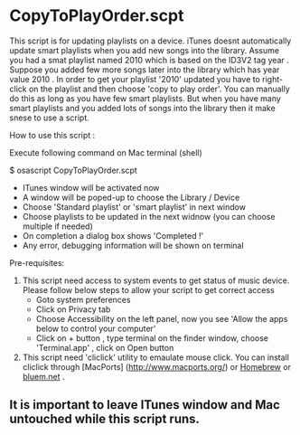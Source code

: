 # CopyToPlayOrder.scpt

This script is for updating  playlists on a device. iTunes doesnt automatically update smart playlists when you add new songs into the library.
Assume you had a smat playlist named 2010 which is based on the ID3V2 tag year . Suppose you added few more songs later into the library which has year value 2010 . In order to get your playlist '2010' updated you have to right-click on the playlist and then choose 'copy to play order'.
You can manually do this as long as you have few smart playlists. But when you have many smart playlists and you added lots of songs into the library then it make snese to use a script.

How to use this script :

Execute following command on Mac terminal (shell)

$ osascript CopyToPlayOrder.scpt 
- ITunes window will be activated now 
- A window will be poped-up to choose the Library / Device
- Choose 'Standard playlist' or 'smart playlist' in next window
- Choose playlists to be updated in the next widnow (you can choose multiple if needed)
- On completion a dialog box shows 'Completed !'
- Any error, debugging information will be shown on terminal

Pre-requisites:
1. This script need access to system events to get status of music device. Please follow below steps to allow your script to get correct access
   * Goto system preferences
   * Click on Privacy tab
   * Choose Accessibility on the left panel, now you see 'Allow the apps below to control your computer'
   * Click on + button , type terminal on the finder window, choose 'Terminal.app' , click on Open button
1. This script need 'cliclick' utility to emaulate mouse click. You can install cliclick through 
[MacPorts] (http://www.macports.org/)  or [Homebrew](http://brew.sh/) or [bluem.net](https://www.bluem.net/en/projects/cliclick/) .

## It is important to leave ITunes window and Mac untouched while this script runs. 
